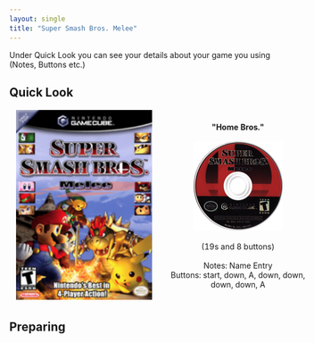 ```yaml
---
layout: single
title: "Super Smash Bros. Melee"
---
```

Under Quick Look you can see your details about your game you using (Notes, Buttons etc.)
## Quick Look
<!--TODO: Maybe there are some other ways to do it, but it works lol-->
<table style="table-layout: fixed; width: 552px">
<colgroup>
<col style="width: 268px">
<col style="width: 284px">
</colgroup>
<thead>
  <tr>
    <td style="text-align:center">
      <img src="/images/gameArt/GALE/GALE_box.png" alt="Melee Box Art" width="244" height="340">
    </td>
    <td style="text-align:center">
      <b>"Home Bros."</b><br>
      <br><img src="/images/gameArt/GALE/GALE_disc.png" alt="Melee Disc Art" width="160" height="160">
      <br>
      <br>(19s and 8 buttons)<br>
      <br>Notes: Name Entry
      <br>Buttons: start, down, A, down, down, down, down, A
      <br>
    </td>
  </tr>
</thead>
</table>
<!--  //////////////////////////////////////////////////////////   -->

## Preparing